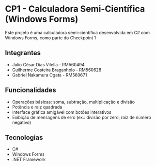 # CP1 - Calculadora Semi-Científica (Windows Forms)

Este projeto é uma calculadora semi-científica desenvolvida em C# com Windows Forms, como parte do Checkpoint 1

##  Integrantes
- Julio César Dias Vilella - RM560494
- Guilherme Costeira Braganholo - RM560628
- Gabriel Nakamura Ogata - RM560671
##  Funcionalidades
- Operações básicas: soma, subtração, multiplicação e divisão
- Potência e raiz quadrada
- Interface gráfica amigável com botões interativos
- Exibição de mensagens de erro (ex.: divisão por zero, raiz de número negativo)



##  Tecnologias
- C#
- Windows Forms
- .NET Framework
